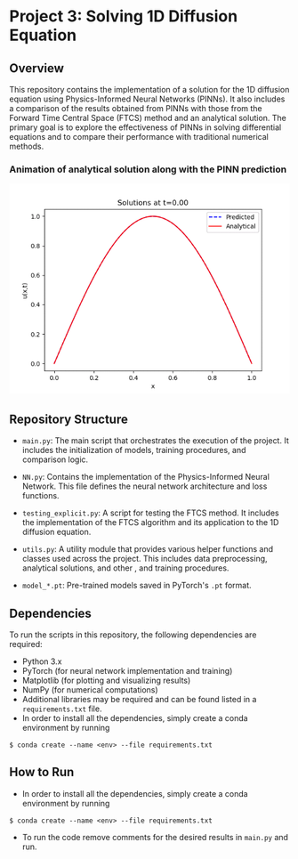 # Project 3: Solving 1D Diffusion Equation

## Overview
This repository contains the implementation of a solution for the 1D diffusion equation using Physics-Informed Neural Networks (PINNs). It also includes a comparison of the results obtained from PINNs with those from the Forward Time Central Space (FTCS) method and an analytical solution. The primary goal is to explore the effectiveness of PINNs in solving differential equations and to compare their performance with traditional numerical methods.

### Animation of analytical solution along with the PINN prediction 

![](./Plots/u_pred.gif)

## Repository Structure

- `main.py`: The main script that orchestrates the execution of the project. It includes the initialization of models, training procedures, and comparison logic.

- `NN.py`: Contains the implementation of the Physics-Informed Neural Network. This file defines the neural network architecture and loss functions.

- `testing_explicit.py`: A script for testing the FTCS method. It includes the implementation of the FTCS algorithm and its application to the 1D diffusion equation.

- `utils.py`: A utility module that provides various helper functions and classes used across the project. This includes data preprocessing, analytical solutions, and other , and training procedures.

- `model_*.pt`: Pre-trained models saved in PyTorch's `.pt` format.





## Dependencies
To run the scripts in this repository, the following dependencies are required:
- Python 3.x
- PyTorch (for neural network implementation and training)
- Matplotlib (for plotting and visualizing results)
- NumPy (for numerical computations)
- Additional libraries may be required and can be found listed in a `requirements.txt` file.
- In order to install all the dependencies, simply create a conda environment by running

```
$ conda create --name <env> --file requirements.txt
```




## How to Run
- In order to install all the dependencies, simply create a conda environment by running

```
$ conda create --name <env> --file requirements.txt
```

- To run the code remove comments for the desired results in `main.py` and run. 
